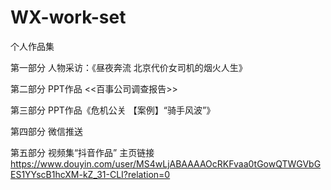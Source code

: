 # WX-work-set
个人作品集

第一部分 人物采访：《昼夜奔流 北京代价女司机的烟火人生》

第二部分 PPT作品 <<百事公司调查报告>>

第三部分 PPT作品《危机公关 【案例】“骑手风波”》

第四部分 微信推送

第五部分 视频集“抖音作品”  主页链接 https://www.douyin.com/user/MS4wLjABAAAAOcRKFvaa0tGowQTWGVbGES1YYscB1hcXM-kZ_31-CLI?relation=0
